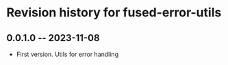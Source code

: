 # Revision history for fused-error-utils

## 0.0.1.0 -- 2023-11-08

* First version. Utils for error handling
